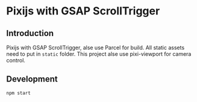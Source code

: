 # Pixijs with GSAP ScrollTrigger

## Introduction
Pixijs with GSAP ScrollTrigger, alse use Parcel for build. All static assets need to put in `static` folder.
This project alse use pixi-viewport for camera control.

## Development
```bash
npm start
```